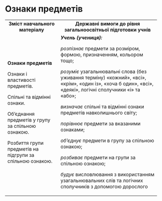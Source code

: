 # Ознаки предметів
<table>
  <tr>
    <td align="center"><b>Зміст навчального матеріалу<b></td>
    <td align="center"><b>Державні вимоги до рівня загальноосвітньої підготовки учнів</b></td>
  </tr>
  <tr>
    <td><b>Ознаки предметів</b>
<p>Ознаки і властивості предметів.</p>
<p>Спільні та відмінні ознаки.</p>
<p>Об’єднання предметів у групу за спільною ознакою.</p> 
<p>Розбиття групи предметів  на підгрупи за спільною ознакою.</td>
    <td><i><b>Учень (учениця):</b></i>
<p><i>розпізнає</i> предмети за розміром, формою, призначенням, кольором тощо;
<p><i>розуміє</i> узагальнювальні слова (без уживання терміну) «кожний», «всі», «крім», «один із», «хоча б один», «всі», «деякі», логічні сполучники «і» та «або»; 
<p><i>визначає</i> спільні та відмінні ознаки предметів навколишнього світу;  
<p><i>порівнює</i> предмети за вказаними ознаками;
<p><i>об’єднує</i> предмети в групу за спільною ознакою; 
<p><i>розбиває</i> предмети на групи за спільною ознакою;
<p><i>будує</i> висловлювання з використанням узагальнювальних слів та логічних сполучників з допомогою дорослого</td>
  </tr>
</table>

